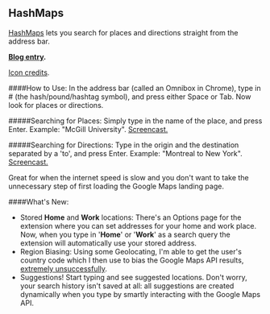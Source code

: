 HashMaps
-------------

[HashMaps](https://chrome.google.com/webstore/detail/hashmaps/ncbcjemlgfabkoebboepbofhbmhekion) lets you search for places and directions straight from the address bar. 

**[Blog entry](http://shivankaulsahib.me/blog/2015/02/28/hashmaps.html).**

[Icon credits](http://www.flaticon.com/authors/freepik).

####How to Use:
In the address bar (called an Omnibox in Chrome), type in # (the hash/pound/hashtag symbol), and press either Space or Tab. Now look for places or directions.

#####Searching for Places:
Simply type in the name of the place, and press Enter. Example: "McGill University". [Screencast.](https://www.youtube.com/watch?v=zGTYNvsGLgU)

#####Searching for Directions:
Type in the origin and the destination separated by a 'to', and press Enter. Example: "Montreal to New York". [Screencast.](https://www.youtube.com/watch?v=VPGPeumO-d4)

Great for when the internet speed is slow and you don't want to take the unnecessary step of first loading the Google Maps landing page. 

####What's New:
- Stored **Home** and **Work** locations: There's an Options page for the extension where you can set addresses for your home and work place. Now, when you type in '**Home**' or '**Work**' as a search query the extension will automatically use your stored address.
- Region Biasing: Using some Geolocating, I'm able to get the user's country code which I then use to bias the Google Maps API results, [extremely unsuccessfully](http://stackoverflow.com/questions/2647086/googles-geocoder-returns-wrong-country-ignoring-the-region-hint). 
- Suggestions! Start typing and see suggested locations. Don't worry, your search history isn't saved at all: all suggestions are created dynamically when you type by smartly interacting with the Google Maps API.
